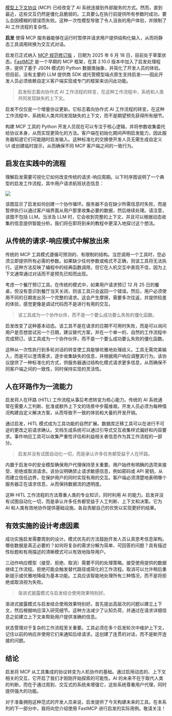 [模型上下文协议](https://thenewstack.io/mcp-the-missing-link-between-ai-agents-and-apis/) (MCP) 已经改变了 AI 系统连接到外部服务的方式。然而，直到最近，这些交互仍然是僵化且脆弱的。工具要么在执行前提供所有参数时成功，要么会因模糊的错误而失败。这种一次性模型导致了令人沮丧的用户体验，并限制了 AI 工作流程的复杂性。

**启发** 使得 MCP 服务器能够在运行时暂停并请求用户提供结构化输入，从而将静态工具调用转换为交互式对话。

启发已正式纳入 [MCP 规范修订版](https://modelcontextprotocol.io/specification/2025-06-18) ，日期为 2025 年 6 月 18 日，目前处于草案状态。[FastMCP](https://gofastmcp.com/getting-started/welcome) 是一个早期的 MCP 框架，在其 2.10.0 版本中加入了启发处理程序，提供了基于 JSON 模式的 Python 数据类抽象，并简化了开发人员的体验。但目前，没有主要的 LLM 提供商 SDK 或托管模型端点原生支持启发——因此开发人员必须依赖自定义客户端实现或专门的框架来访问此功能。

> 启发标志着向协作式 AI 工作流程的转变，在这种工作流程中，系统和人类共同发现缺失的上下文。

启发不仅仅是一个增量协议更新。它标志着向协作式 AI 工作流程的转变，在这种工作流程中，系统和人类共同发现缺失的上下文，而不是期望预先获得所有细节。

构建 MCP 工具的 Python 开发人员现在可以专注于核心逻辑，并将参数收集委托给协议本身，从而实现更简化的方法。客户端在初始化期间声明启发能力，因此服务器知道它们可能随时启发输入。这种标准化的交换使开发人员无需生成自定义 UI 或创建临时提示，从而确保不同 MCP 客户端之间的一致行为。

## 启发在实践中的流程

理解启发需要可视化它如何改变传统的请求-响应周期。以下时序图说明了一个典型的启发工作流程，其中用户请求航班状态信息：

[![](https://cdn.thenewstack.io/media/2025/07/872540e6-elicit-0-1024x845.png)](https://cdn.thenewstack.io/media/2025/07/872540e6-elicit-0-1024x845.png)

该图显示了启发如何创建一个协作循环。服务器不会在缺少所需信息时失败，而是暂停执行以通过客户端界面从用户那里收集必要的数据，然后继续处理。请注意，该图不包括 LLM。当涉及 LLM 时，它会收到完整的上下文，并且可以根据动态收集的信息提供智能分析。我们将在即将到来的教程中更深入地探讨这个想法。

## 从传统的请求-响应模式中解放出来

传统的 MCP 工具模式遵循可预测的、有限制的结构。当您调用一个工具时，您必须立即提供所有必需的参数。如果缺少任何参数或格式不正确，则该工具将无法执行。这种方法反映了编程中的经典函数调用，但它在人机交互中表现不佳，因为上下文通常通过对话而不是预先已知而出现。

考虑一个餐厅预订工具。在传统的模式中，如果用户请求预订 12 月 25 日的餐桌，但没有意识到餐厅当天关闭，则该工具只会返回一个错误。然后，用户必须使用不同的日期发出另一个完整的请求。这会产生摩擦，需要多次往返，并提供较差的体验，感觉更像是调试代码而不是进行有用的交互。

> 该工具成为一个协作伙伴，而不是一个要么成功要么失败的僵化函数。

启发改变了这种基本动态。该工具不是在请求的日期不可用时失败，而是可以询问用户是否想尝试另一个日期，建议替代方案，并在一个单一的、自然的工作流程中完成预订。该工具成为一个协作伙伴，而不是一个要么成功要么失败的僵化函数。

这种从一次性执行到多轮对话的转变使工具能够优雅地处理歧义。工具无需完美输入，而是可以澄清需求，逐步收集缺失的信息，并根据用户响应调整其行为。该协议提供了一种标准化的方式，供服务器通过结构化模式请求更多信息，从而确保不同客户端之间的一致性，同时保持实现的灵活性。

## 人在环路作为一流能力

启发将人在环路 (HITL) 工作流程从事后考虑转变为核心能力。传统的 AI 系统通常在需要人工判断、批准或额外上下文的场景中步履维艰。开发人员必须为每种情况构建自定义解决方案，从而导致不一致的体验和大量的开发开销。

通过启发，HITL 模式成为工具功能的自然扩展。数据库迁移工具可以在进行不可逆的更改之前请求确认。文档生成系统可以通过引导式交互收集样式偏好和内容要求。事件响应工具可以收集严重性评估和利益相关者信息作为其工作流程的一部分。

> 启发并没有试图自动化一切，而是承认许多任务都受益于人在环路。

内置于启发中的安全模型确保用户代理保持至关重要。用户始终有明确的选项来接受、拒绝或取消请求。该协议明确禁止请求敏感信息，例如密码或 API 密钥，从而建立信任边界，在保护用户的同时实现有用的交互。客户端必须清楚地表明哪个服务器正在请求信息，从而保持数据流的透明度。

这种 HITL 工作流程的方法尊重人类的专业知识，同时利用 AI 的能力。启发并没有试图自动化一切，而是承认许多任务都受益于人工判断、上下文和决策。它为 AI 和人类有效地协作提供基础设施，各自贡献自己的优势以实现更好的结果。

## 有效实施的设计考虑因素

成功实施启发需要周到的设计。模式优先的方法鼓励开发人员认真思考信息架构。哪些数据是真正必要的？如何将复杂的需求分解为简单、可回答的问题？具有描述性标题和有用描述的清晰模式可以有效地指导用户。

三动作响应模型（接受、拒绝、取消）需要不同的处理策略。接受使用提供的数据继续工作流程。拒绝可能会触发替代路径或简化的工作流程。取消可以允许稍后重新提示或优雅地降级为基本功能。工具应该智能地处理所有三种情况，而不是将拒绝或取消视为失败。

> 渐进式披露模式与启发结合使用效果特别好。

渐进式披露模式与启发结合使用效果特别好。首先提出高层次的问题以建立上下文，然后根据响应深入研究细节。这种方法减少了认知负荷，并通过在请求详细信息之前建立上下文来帮助用户提供准确的信息。

状态管理对于复杂的工作流程至关重要。工具必须在多个启发轮次中维护上下文，记住以前的响应并使用它们来通知后续请求。这创建了连贯的对话，而不是断开连接的问题。

## 结论

启发将 MCP 从工具集成的协议转变为人机协作的基础。通过启用动态的、上下文相关的交互，它开启了我们才刚刚开始探索的可能性。AI 的未来不在于取代人类的判断，而在于通过周到、交互式的系统来增强它，这些系统尊重用户代理，同时提供强大的功能。

对于准备拥抱这种范式的开发人员来说，启发提供了今天构建未来的工具。在本系列的下一部分中，我将向您介绍使用 FastMCP 进行启发的实际用例。敬请关注！